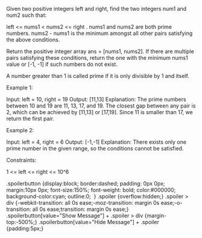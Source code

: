 Given two positive integers left and right, find the two integers num1 and
num2 such that:


left <= nums1 < nums2 <= right .
nums1 and nums2 are both prime numbers.
nums2 - nums1 is the minimum amongst all other pairs satisfying the above
conditions.


Return the positive integer array ans = [nums1, nums2]. If there are multiple
pairs satisfying these conditions, return the one with the minimum nums1
value or [-1, -1] if such numbers do not exist.

A number greater than 1 is called prime if it is only divisible by 1 and
itself.


Example 1:


Input: left = 10, right = 19
Output: [11,13]
Explanation: The prime numbers between 10 and 19 are 11, 13, 17, and 19.
The closest gap between any pair is 2, which can be achieved by [11,13] or
[17,19].
Since 11 is smaller than 17, we return the first pair.


Example 2:


Input: left = 4, right = 6
Output: [-1,-1]
Explanation: There exists only one prime number in the given range, so the
conditions cannot be satisfied.



Constraints:


1 <= left <= right <= 10^6



.spoilerbutton {display:block; border:dashed; padding: 0px 0px; margin:10px
0px; font-size:150%; font-weight: bold; color:#000000; background-color:cyan;
outline:0; 
}
.spoiler {overflow:hidden;}
.spoiler > div {-webkit-transition: all 0s ease;-moz-transition: margin 0s
ease;-o-transition: all 0s ease;transition: margin 0s ease;}
.spoilerbutton[value="Show Message"] + .spoiler > div {margin-top:-500%;}
.spoilerbutton[value="Hide Message"] + .spoiler {padding:5px;}




